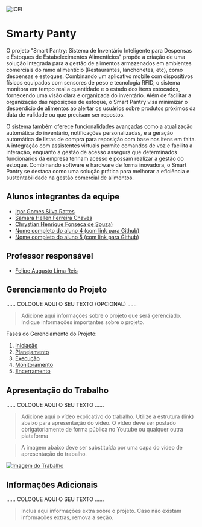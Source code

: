 ![ICEI](images/icei-pucminas.png)

# Smarty Panty

O projeto "Smart Pantry: Sistema de Inventário Inteligente para Despensas e Estoques de Estabelecimentos Alimentícios" propõe a criação de uma solução integrada para a gestão de alimentos armazenados em ambientes comerciais do ramo alimentício (Restaurantes, lanchonetes, etc), como despensas e estoques. Combinando um aplicativo mobile com dispositivos físicos equipados com sensores de peso e tecnologia RFID, o sistema monitora em tempo real a quantidade e o estado dos itens estocados, fornecendo uma visão clara e organizada do inventário. Além de facilitar a organização das reposições de estoque, o Smart Pantry visa minimizar o desperdício de alimentos ao alertar os usuários sobre produtos próximos da data de validade ou que precisam ser repostos.

O sistema também oferece funcionalidades avançadas como a atualização automática do inventário, notificações personalizadas, e a geração automática de listas de compra para reposição com base nos itens em falta. A integração com assistentes virtuais permite comandos de voz e facilita a interação, enquanto a gestão de acesso assegura que determinados funcionários da empresa tenham acesso e possam realizar a gestão do estoque. Combinando software e hardware de forma inovadora, o Smart Pantry se destaca como uma solução prática para melhorar a eficiência e sustentabilidade na gestão comercial de alimentos.

## Alunos integrantes da equipe

* [Igor Gomes Silva Rattes](https://github.com/IgorRattes)
* [Samara Hellen Ferreira Chaves](https://github.com/samarahellen)
* [Chrystian Henrique Fonseca de Souza)](https://github.com/ChrysH2000)
* [Nome completo do aluno 4 (com link para Github)](https://github.com/aluno4)
* [Nome completo do aluno 5 (com link para Github)](https://github.com/aluno5)

## Professor responsável

* [Felipe Augusto Lima Reis](https://github.com/falreis)

## Gerenciamento do Projeto

......  COLOQUE AQUI O SEU TEXTO (OPCIONAL) ......

> Adicione aqui informações sobre o projeto que será gerenciado. 
> Indique informações importantes sobre o projeto.

Fases do Gerenciamento do Projeto:
1. [Iniciação](docs/01-iniciacao)
2. [Planejamento](docs/02-planejamento)
3. [Execução](docs/03-execucao)
4. [Monitoramento](docs/04-monitoramento)
5. [Encerramento](docs/05-encerramento)

## Apresentação do Trabalho

......  COLOQUE AQUI O SEU TEXTO ......

> Adicione aqui o vídeo explicativo do trabalho.
> Utilize a estrutura (link) abaixo para apresentação do vídeo.
> O vídeo deve ser postado obrigatoriamente de forma pública no Youtube ou qualquer outra plataforma 

> A imagem abaixo deve ser substituída por uma capa do vídeo de apresentação do trabalho.

[![Imagem do Trabalho](images/pucminas-video-youtube.jpg)](https://www.youtube.com/watch?v=unq_cZ6NOwk)

## Informações Adicionais

......  COLOQUE AQUI O SEU TEXTO ......

> Inclua aqui informações extra sobre o projeto.
> Caso não existam informações extras, remova a seção.
